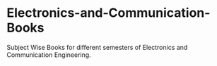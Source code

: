 # Electronics-and-Communication-Books
Subject Wise Books for different semesters of Electronics and Communication Engineering. 
